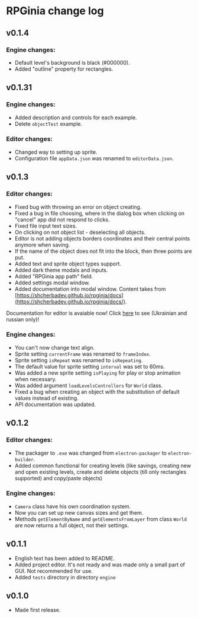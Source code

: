 # RPGinia change log

## v0.1.4
### Engine changes:
* Default level's background is black (#000000).
* Added "outline" property for rectangles.

## v0.1.31
### Engine changes:
* Added description and controls for each example.
* Delete `objectTest` example.

### Editor changes:
* Changed way to setting up sprite.
* Configuration file `appData.json` was renamed to `editorData.json`.

## v0.1.3
### Editor changes:
* Fixed bug with throwing an error on object creating.
* Fixed a bug in file choosing, where in the dialog box when clicking on "cancel" app did not respond to clicks.
* Fixed file input text sizes.
* On clicking on not object list - deselecting all objects.
* Editor is not adding objects borders coordinates and their central points anymore when saving.
* If the name of the object does not fit into the block, then three points are put.
* Added text and sprite object types support.
* Added dark theme modals and inputs.
* Added "RPGinia app path" field.
* Added settings modal window.
* Added documentation into modal window. Content takes from [https://shcherbadev.github.io/rpginia/docs](https://shcherbadev.github.io/rpginia/docs/).

Documentation for editor is avaiable now! Click [here](https://shcherbadev.github.io/rpginia/docs/index.html) to see (Ukrainian and russian only)!

### Engine changes:
* You can't now change text align.
* Sprite setting `currentFrame` was renamed to `frameIndex`.
* Sprite setting `isRepeat` was renamed to `isRepeating`.
* The default value for sprite setting `interval` was set to 60ms.
* Was added a new sprite setting `isPlaying` for play or stop animation when necessary.
* Was added argument `loadLevelsControllers` for `World` class.
* Fixed a bug when creating an object with the substitution of default values instead of existing.
* API documentation was updated.

## v0.1.2
### Editor changes:
* The packager to `.exe` was changed from `electron-packager` to `electron-builder`.
* Added common functional for creating levels (like savings, creating new and open existing levels, create and delete objects (till only rectangles supported) and copy/paste objects)

### Engine changes:
* `Camera` class have his own coordination system.
* Now you can set up new canvas sizes and get them.
* Methods `getElementByName` and `getElementsFromLayer` from class `World` are now returns a full object, not their settings. 

## v0.1.1
* English text has been added to README.
* Added project editor. It's not ready and was made only a small part of GUI. Not recommended for use.
* Added `tests` directory in directory `engine`

## v0.1.0
* Made first release.
